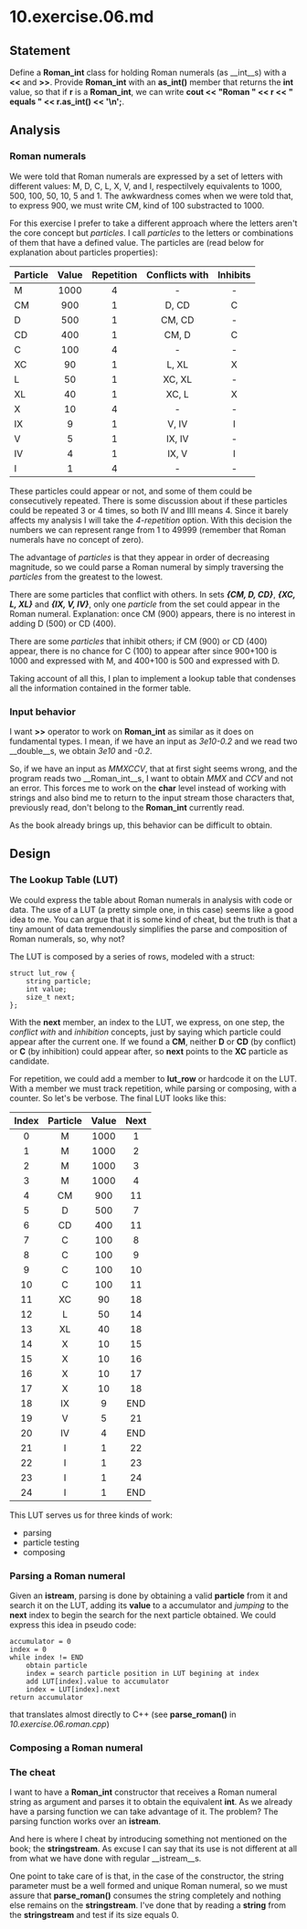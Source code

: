 # 10.exercise.06.md

## Statement

Define a __Roman\_int__ class for holding Roman numerals (as __int__s) with a
__<<__ and __>>__. Provide __Roman\_int__ with an __as\_int()__ member that
returns the __int__ value, so that if __r__ is a __Roman\_int__, we can write
__cout << "Roman " << r << " equals " << r.as\_int() << '\n';__.

## Analysis

### Roman numerals

We were told that Roman numerals are expressed by a set of letters with
different values: M, D, C, L, X, V, and I, respectilvely equivalents to 1000,
500, 100, 50, 10, 5 and 1. The awkwardness comes when we were told that, to
express 900, we must write CM, kind of 100 substracted to 1000.

For this exercise I prefer to take a different approach where the letters
aren't the core concept but _particles_. I call _particles_ to the letters or
combinations of them that have a defined value. The particles are (read below
for explanation about particles properties):

  | Particle | Value | Repetition | Conflicts with | Inhibits |
  | -------- |:-----:|:----------:|:--------------:|:--------:|
  |    M     | 1000  |    4       | -              |   -      |
  |    CM    | 900   |    1       | D, CD          |   C      |
  |    D     | 500   |    1       | CM, CD         |   -      |
  |    CD    | 400   |    1       | CM, D          |   C      |
  |    C     | 100   |    4       | -              |   -      |
  |    XC    | 90    |    1       | L, XL          |   X      |
  |    L     | 50    |    1       | XC, XL         |   -      |
  |    XL    | 40    |    1       | XC, L          |   X      |
  |    X     | 10    |    4       | -              |   -      |
  |    IX    | 9     |    1       | V, IV          |   I      |
  |    V     | 5     |    1       | IX, IV         |   -      |
  |    IV    | 4     |    1       | IX, V          |   I      |
  |    I     | 1     |    4       | -              |   -      |

These particles could appear or not, and some of them could be consecutively
repeated. There is some discussion about if these particles could be repeated 3
or 4 times, so both IV and IIII means 4. Since it barely affects my analysis I
will take the _4-repetition_ option. With this decision the numbers we can
represent range from 1 to 49999 (remember that Roman numerals have no concept
of zero).

The advantage of _particles_ is that they appear in order of decreasing
magnitude, so we could parse a Roman numeral by simply traversing the
_particles_ from the greatest to the lowest.

There are some particles that conflict with others. In sets ___{CM, D, CD}___,
___{XC, L, XL}___ and ___{IX, V, IV}___, only one _particle_ from the set could
appear in the Roman numeral. Explanation: once CM (900) appears, there is no
interest in adding D (500) or CD (400).

There are some _particles_ that inhibit others; if CM (900) or CD (400) appear,
there is no chance for C (100) to appear after since 900+100 is 1000 and
expressed with M, and 400+100 is 500 and expressed with D.

Taking account of all this, I plan to implement a lookup table that condenses
all the information contained in the former table.

### Input behavior

I want __>>__ operator to work on __Roman\_int__ as similar as it does on
fundamental types. I mean, if we have an input as _3e10-0.2_ and we read two
__double__s, we obtain _3e10_ and _-0.2_.

So, if we have an input as _MMXCCV_, that at first sight seems wrong, and the
program reads two __Roman\_int__s, I want to obtain _MMX_ and _CCV_ and not an
error.  This forces me to work on the __char__ level instead of working with
strings and also bind me to return to the input stream those characters that,
previously read, don't belong to the __Roman\_int__ currently read.

As the book already brings up, this behavior can be difficult to obtain.

## Design

### The Lookup Table (LUT)

We could express the table about Roman numerals in analysis with code or data.
The use of a LUT (a pretty simple one, in this case) seems like a good idea to
me. You can argue that it is some kind of cheat, but the truth is that a tiny
amount of data tremendously simplifies the parse and composition of Roman
numerals, so, why not?

The LUT is composed by a series of rows, modeled with a struct:

    struct lut_row {
        string particle;
        int value;
        size_t next;
    };

With the __next__ member, an index to the LUT, we express, on one step, the
_conflict with_ and _inhibition_ concepts, just by saying which particle could
appear after the current one.  If we found a __CM__, neither __D__ or __CD__
(by conflict) or __C__ (by inhibition) could appear after, so __next__ points
to the __XC__ particle as candidate.

For repetition, we could add a member to __lut\_row__ or hardcode it on the
LUT. With a member we must track repetition, while parsing or composing, with a
counter. So let's be verbose. The final LUT looks like this:

  | Index | Particle | Value | Next |
  |:-----:|:--------:|:-----:|:----:|
  |   0   |    M     |  1000 |   1  |
  |   1   |    M     |  1000 |   2  |
  |   2   |    M     |  1000 |   3  |
  |   3   |    M     |  1000 |   4  |
  |   4   |    CM    |   900 |  11  |
  |   5   |    D     |   500 |   7  |
  |   6   |    CD    |   400 |  11  |
  |   7   |    C     |   100 |   8  |
  |   8   |    C     |   100 |   9  |
  |   9   |    C     |   100 |  10  |
  |  10   |    C     |   100 |  11  |
  |  11   |    XC    |    90 |  18  |
  |  12   |    L     |    50 |  14  |
  |  13   |    XL    |    40 |  18  |
  |  14   |    X     |    10 |  15  |
  |  15   |    X     |    10 |  16  |
  |  16   |    X     |    10 |  17  |
  |  17   |    X     |    10 |  18  |
  |  18   |    IX    |     9 | END  |
  |  19   |    V     |     5 |  21  |
  |  20   |    IV    |     4 | END  |
  |  21   |    I     |     1 |  22  |
  |  22   |    I     |     1 |  23  |
  |  23   |    I     |     1 |  24  |
  |  24   |    I     |     1 | END  |

This LUT serves us for three kinds of work:

  - parsing
  - particle testing
  - composing

### Parsing a Roman numeral

Given an __istream__, parsing is done by obtaining a valid __particle__ from it
and search it on the LUT, adding its __value__ to a accumulator and _jumping_
to the __next__ index to begin the search for the next particle obtained.
We could express this idea in pseudo code:

    accumulator = 0
    index = 0
    while index != END
        obtain particle
        index = search particle position in LUT begining at index
        add LUT[index].value to accumulator
        index = LUT[index].next
    return accumulator

that translates almost directly to C++ (see __parse_roman()__ in
_10.exercise.06.roman.cpp_)

### Composing a Roman numeral

### The cheat

I want to have a __Roman\_int__ constructor that receives a Roman numeral
string as argument and parses it to obtain the equivalent __int__. As we already have a
parsing function we can take advantage of it. The problem? The parsing function
works over an __istream__.

And here is where I cheat by introducing something not mentioned on the book;
the __stringstream__. As excuse I can say that its use is not different at all
from what we have done with regular __istream__s.

One point to take care of is that, in the case of the constructor, the string
parameter must be a well formed and unique Roman numeral, so we must assure
that __parse\_roman()__ consumes the string completely and nothing else remains
on the __stringstream__. I've done that by reading a __string__ from the
__stringstream__ and test if its size equals 0.
